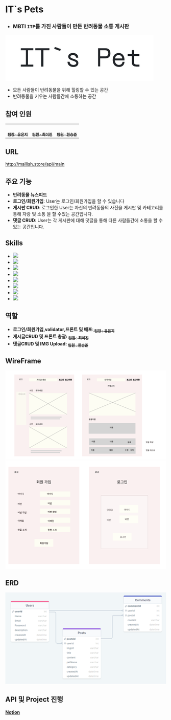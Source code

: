 # IT`s Pets
- ### MBTI ```ITP```를 가진 사람들이 만든 반려동물 소통 게시판

[![](./public/images/logo_img.png)](https://github.com/eunji624/node-teamProject-newsFeed)

- 모든 사람들이 반려동물을 위해 힐링할 수 있는 공간
- 반려동물을 키우는 사람들간에 소통하는 공간

## 참여 인원

<table>
  <tbody>
    <tr>
      <td align="center"><a href="https://github.com/eunji624"><img src="https://avatars.githubusercontent.com/u/130081021?v=4" width="100px;" alt=""/><br /><sub><b> 팀장 : 유은지 </b></sub></a><br /></td>
      <td align="center"><a href="https://github.com/leesin1040"><img src="https://avatars.githubusercontent.com/u/74364209?v=4" width="100px;" alt=""/><br /><sub><b> 팀원 : 최이진 </b></sub></a><br /></td>
      <td align="center"><a href="https://github.com/Han9526"><img src="https://avatars.githubusercontent.com/Han9526" width="100px;" alt=""/><br /><sub><b> 팀원 : 한승준 </b></sub></a><br /></td>
    </tr>
  </tbody>
</table>

##  URL

http://mallish.store/api/main

## 주요 기능

- **반려동물 뉴스피드**
- **로그인/회원가입**: User는 로그인/회원가입을 할 수 있습니다
- **게시판 CRUD**: 로그인한 User는 자신의 반려동물의 사진을 게시판 및 카테고리를 통해 자랑 및 소통 을 할 수있는 공간입니다.
- **댓글 CRUD**: User는 각 게시판에 대해 댓글을 통해 다른 사람들간에 소통을 할 수있는 공간입니다.

## Skills

- <img src="https://img.shields.io/badge/JavaScript-F7DF1E?style=flat&logo=JavaScript&logoColor=white" />
- <img src="https://img.shields.io/badge/Node.js-43853D?style=flat&logo=Node.js&logoColor=white" />
- <img src="https://img.shields.io/badge/Express-000000?style=flat&logo=Express&logoColor=white" />
- <img src="https://img.shields.io/badge/MySQL-4479A1?style=flat&logo=MySQL&logoColor=white" />
- <img src="https://img.shields.io/badge/AWS%20EC2-232F3E?style=flat&logo=Amazon%20AWS&logoColor=white" />
- <img src="https://img.shields.io/badge/AWS%20S3-569A31?style=flat&logo=Amazon%20AWS&logoColor=white" />
- <img src="https://img.shields.io/badge/EJS-8E44AD?style=flat" />
- <img src="https://img.shields.io/badge/Yarn-2C8EBB?style=flat&logo=Yarn&logoColor=white" />





## 역할

- **로그인/회원가입,validator,프론트 및 배포**:<a href="https://github.com/eunji624"><sub><b> 팀장 : 유은지 </a>
- **게시글CRUD 및 프론트 총괄**: <a href="https://github.com/leesin1040"><sub><b> 팀원 : 최이진 </a>
- **댓글CRUD 및 IMG Upload**: <a href="https://github.com/Han9526"><sub><b> 팀원 : 한승준 </a>

## WireFrame

![](./public/images/WireFrame_001.png)
![](./public/images/WireFrame_002.png)


## ERD

![](./public/images/IT`s%20Pets.png)

## API 및 Project 진행

[Notion](https://teamsparta.notion.site/7-IT-s-Pets-da031492647841ffa39226b9a47aa520)


